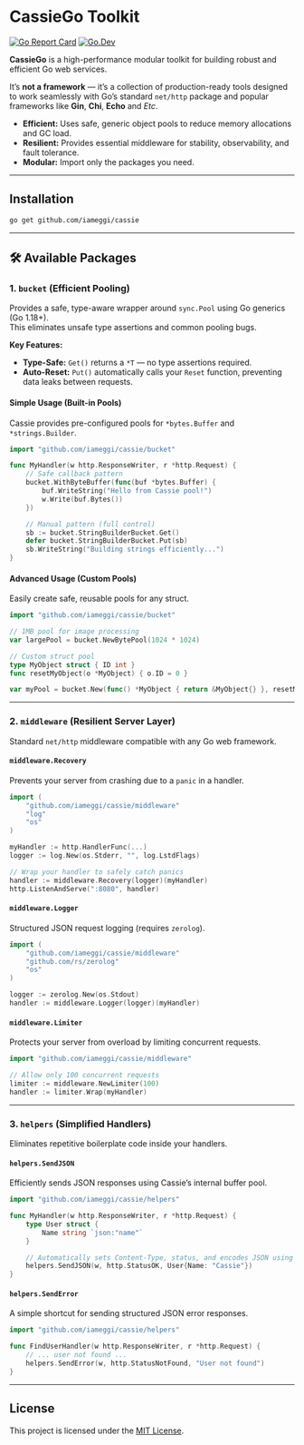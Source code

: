# CassieGo Toolkit

[![Go Report Card](https://goreportcard.com/badge/github.com/iameggi/cassie)](https://goreportcard.com/report/github.com/iameggi/cassie)
[![Go.Dev](https://pkg.go.dev/badge/github.com/iameggi/cassie)](https://pkg.go.dev/github.com/iameggi/cassie)

**CassieGo** is a high-performance modular toolkit for building robust and efficient Go web services.

It’s **not a framework** — it’s a collection of production-ready tools designed to work seamlessly with Go’s standard `net/http` package and popular frameworks like **Gin**, **Chi**, **Echo** and *Etc*.

- **Efficient:** Uses safe, generic object pools to reduce memory allocations and GC load.  
- **Resilient:** Provides essential middleware for stability, observability, and fault tolerance.  
- **Modular:** Import only the packages you need.

---

##  Installation 

```bash
go get github.com/iameggi/cassie
```

---

## 🛠️ Available Packages

### 1\. `bucket` (Efficient Pooling)

Provides a safe, type-aware wrapper around `sync.Pool` using Go generics (Go 1.18+).  
This eliminates unsafe type assertions and common pooling bugs.

**Key Features:**
- **Type-Safe:** `Get()` returns a `*T` — no type assertions required.  
- **Auto-Reset:** `Put()` automatically calls your `Reset` function, preventing data leaks between requests.

#### Simple Usage (Built-in Pools)

Cassie provides pre-configured pools for `*bytes.Buffer` and `*strings.Builder`.

```go
import "github.com/iameggi/cassie/bucket"

func MyHandler(w http.ResponseWriter, r *http.Request) {
    // Safe callback pattern
    bucket.WithByteBuffer(func(buf *bytes.Buffer) {
        buf.WriteString("Hello from Cassie pool!")
        w.Write(buf.Bytes())
    })

    // Manual pattern (full control)
    sb := bucket.StringBuilderBucket.Get()
    defer bucket.StringBuilderBucket.Put(sb)
    sb.WriteString("Building strings efficiently...")
}
```

#### Advanced Usage (Custom Pools)

Easily create safe, reusable pools for any struct.

```go
import "github.com/iameggi/cassie/bucket"

// 1MB pool for image processing
var largePool = bucket.NewBytePool(1024 * 1024)

// Custom struct pool
type MyObject struct { ID int }
func resetMyObject(o *MyObject) { o.ID = 0 }

var myPool = bucket.New(func() *MyObject { return &MyObject{} }, resetMyObject)
```

---

### 2\. `middleware` (Resilient Server Layer)

Standard `net/http` middleware compatible with any Go web framework.

#### `middleware.Recovery`

Prevents your server from crashing due to a `panic` in a handler.

```go
import (
    "github.com/iameggi/cassie/middleware"
    "log"
    "os"
)

myHandler := http.HandlerFunc(...)
logger := log.New(os.Stderr, "", log.LstdFlags)

// Wrap your handler to safely catch panics
handler := middleware.Recovery(logger)(myHandler)
http.ListenAndServe(":8080", handler)
```

#### `middleware.Logger`

Structured JSON request logging (requires `zerolog`).

```go
import (
    "github.com/iameggi/cassie/middleware"
    "github.com/rs/zerolog"
    "os"
)

logger := zerolog.New(os.Stdout)
handler := middleware.Logger(logger)(myHandler)
```

#### `middleware.Limiter`

Protects your server from overload by limiting concurrent requests.

```go
import "github.com/iameggi/cassie/middleware"

// Allow only 100 concurrent requests
limiter := middleware.NewLimiter(100)
handler := limiter.Wrap(myHandler)
```

---

### 3\. `helpers` (Simplified Handlers)

Eliminates repetitive boilerplate code inside your handlers.

#### `helpers.SendJSON`

Efficiently sends JSON responses using Cassie’s internal buffer pool.

```go
import "github.com/iameggi/cassie/helpers"

func MyHandler(w http.ResponseWriter, r *http.Request) {
    type User struct {
        Name string `json:"name"`
    }

    // Automatically sets Content-Type, status, and encodes JSON using pooled buffers
    helpers.SendJSON(w, http.StatusOK, User{Name: "Cassie"})
}
```

#### `helpers.SendError`

A simple shortcut for sending structured JSON error responses.

```go
import "github.com/iameggi/cassie/helpers"

func FindUserHandler(w http.ResponseWriter, r *http.Request) {
    // ... user not found ...
    helpers.SendError(w, http.StatusNotFound, "User not found")
}
```

---

##  License

This project is licensed under the [MIT License](https://www.google.com/search?q=LICENSE).

```
